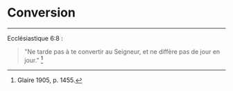 # Conversion

***

Ecclésiastique 6:8 :

> "Ne tarde pas à te convertir au Seigneur, et ne diffère pas de jour en jour." [^1]

[^1]: Glaire 1905, p. 1455.

